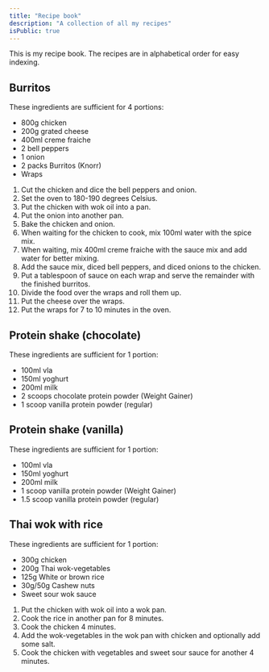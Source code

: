 ```yaml
---
title: "Recipe book"
description: "A collection of all my recipes"
isPublic: true
---
```


This is my recipe book. The recipes are in alphabetical order for easy
indexing.

## Burritos
These ingredients are sufficient for 4 portions:

* 800g chicken
* 200g grated cheese
* 400ml creme fraiche
* 2 bell peppers
* 1 onion
* 2 packs Burritos (Knorr)
* Wraps

1.  Cut the chicken and dice the bell peppers and onion.
2.  Set the oven to 180-190 degrees Celsius.
3.  Put the chicken with wok oil into a pan.
4.  Put the onion into another pan.
5.  Bake the chicken and onion.
6.  When waiting for the chicken to cook, mix 100ml water with the spice
    mix.
7.  When waiting, mix 400ml creme fraiche with the sauce mix and add
    water for better mixing.
8.  Add the sauce mix, diced bell peppers, and diced onions to the
    chicken.
9.  Put a tablespoon of sauce on each wrap and serve the remainder with
    the finished burritos.
10. Divide the food over the wraps and roll them up.
11. Put the cheese over the wraps.
12. Put the wraps for 7 to 10 minutes in the oven.

## Protein shake (chocolate)
These ingredients are sufficient for 1 portion:

* 100ml vla
* 150ml yoghurt
* 200ml milk
* 2 scoops chocolate protein powder (Weight Gainer)
* 1 scoop vanilla protein powder (regular)

## Protein shake (vanilla)
These ingredients are sufficient for 1 portion:

* 100ml vla
* 150ml yoghurt
* 200ml milk
* 1 scoop vanilla protein powder (Weight Gainer)
* 1.5 scoop vanilla protein powder (regular)

## Thai wok with rice
These ingredients are sufficient for 1 portion:
* 300g chicken
* 200g Thai wok-vegetables
* 125g White or brown rice
* 30g/50g Cashew nuts
* Sweet sour wok sauce

1. Put the chicken with wok oil into a wok pan.
2. Cook the rice in another pan for 8 minutes.
3. Cook the chicken 4 minutes.
4. Add the wok-vegetables in the wok pan with chicken and optionally add some
   salt.
5. Cook the chicken with vegetables and sweet sour sauce for another 4 minutes.
